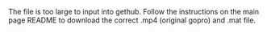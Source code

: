 The file is too large to input into gethub. Follow the instructions on the main page README to download the correct .mp4 (original gopro) and .mat file.
